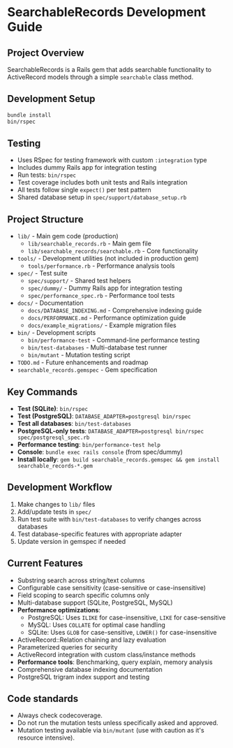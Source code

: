 # SearchableRecords Development Guide

## Project Overview
SearchableRecords is a Rails gem that adds searchable functionality to ActiveRecord models through a simple `searchable` class method.

## Development Setup
```bash
bundle install
bin/rspec
```

## Testing
- Uses RSpec for testing framework with custom `:integration` type
- Includes dummy Rails app for integration testing
- Run tests: `bin/rspec`
- Test coverage includes both unit tests and Rails integration
- All tests follow single `expect()` per test pattern
- Shared database setup in `spec/support/database_setup.rb`

## Project Structure
- `lib/` - Main gem code (production)
  - `lib/searchable_records.rb` - Main gem file
  - `lib/searchable_records/searchable.rb` - Core functionality
- `tools/` - Development utilities (not included in production gem)
  - `tools/performance.rb` - Performance analysis tools
- `spec/` - Test suite
  - `spec/support/` - Shared test helpers
  - `spec/dummy/` - Dummy Rails app for integration testing
  - `spec/performance_spec.rb` - Performance tool tests
- `docs/` - Documentation
  - `docs/DATABASE_INDEXING.md` - Comprehensive indexing guide
  - `docs/PERFORMANCE.md` - Performance optimization guide
  - `docs/example_migrations/` - Example migration files
- `bin/` - Development scripts
  - `bin/performance-test` - Command-line performance testing
  - `bin/test-databases` - Multi-database test runner
  - `bin/mutant` - Mutation testing script
- `TODO.md` - Future enhancements and roadmap
- `searchable_records.gemspec` - Gem specification

## Key Commands
- **Test (SQLite)**: `bin/rspec`
- **Test (PostgreSQL)**: `DATABASE_ADAPTER=postgresql bin/rspec`
- **Test all databases**: `bin/test-databases`
- **PostgreSQL-only tests**: `DATABASE_ADAPTER=postgresql bin/rspec spec/postgresql_spec.rb`
- **Performance testing**: `bin/performance-test help`
- **Console**: `bundle exec rails console` (from spec/dummy)
- **Install locally**: `gem build searchable_records.gemspec && gem install searchable_records-*.gem`

## Development Workflow
1. Make changes to `lib/` files
2. Add/update tests in `spec/`
3. Run test suite with `bin/test-databases` to verify changes across databases
4. Test database-specific features with appropriate adapter
5. Update version in gemspec if needed

## Current Features
- Substring search across string/text columns
- Configurable case sensitivity (case-sensitive or case-insensitive)
- Field scoping to search specific columns only
- Multi-database support (SQLite, PostgreSQL, MySQL)
- **Performance optimizations**:
  - PostgreSQL: Uses `ILIKE` for case-insensitive, `LIKE` for case-sensitive
  - MySQL: Uses `COLLATE` for optimal case handling
  - SQLite: Uses `GLOB` for case-sensitive, `LOWER()` for case-insensitive
- ActiveRecord::Relation chaining and lazy evaluation
- Parameterized queries for security
- ActiveRecord integration with custom class/instance methods
- **Performance tools**: Benchmarking, query explain, memory analysis
- Comprehensive database indexing documentation
- PostgreSQL trigram index support and testing

## Code standards
- Always check codecoverage.
- Do not run the mutation tests unless specifically asked and approved.
- Mutation testing available via `bin/mutant` (use with caution as it's resource intensive).
